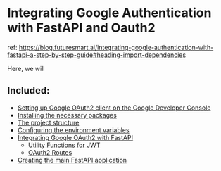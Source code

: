 # Integrating Google Authentication with FastAPI and Oauth2

ref: https://blog.futuresmart.ai/integrating-google-authentication-with-fastapi-a-step-by-step-guide#heading-import-dependencies

Here, we will 

## Included:
- [Setting up Google OAuth2 client on the Google Developer Console](#setting-up-google-oauth2-client-on-the-google-developer-console)
- [Installing the necessary packages](#installing-the-necessary-packages)
- [The project structure](#the-project-structure)
- [Configuring the environment variables](#configuring-the-environment-variables)
- [Integrating Google OAuth2 with FastAPI](#integrating-google-oauth2-with-fastapi)
    - [Utility Functions for JWT](#utility-functions-for-jwt)
    - [OAuth2 Routes](#oauth2-routes)
- [Creating the main FastAPI application](#creating-the-main-fastapi-application)


